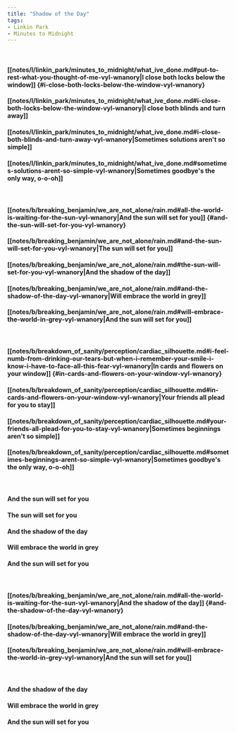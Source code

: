 ```yaml
---
title: "Shadow of the Day"
tags:
- Linkin Park
- Minutes to Midnight
---
```

&nbsp;
#### [[notes/l/linkin_park/minutes_to_midnight/what_ive_done.md#put-to-rest-what-you-thought-of-me-vyl-wnanory|I close both locks below the window]] {#i-close-both-locks-below-the-window-vyl-wnanory}
#### [[notes/l/linkin_park/minutes_to_midnight/what_ive_done.md#i-close-both-locks-below-the-window-vyl-wnanory|I close both blinds and turn away]]
#### [[notes/l/linkin_park/minutes_to_midnight/what_ive_done.md#i-close-both-blinds-and-turn-away-vyl-wnanory|Sometimes solutions aren't so simple]]
#### [[notes/l/linkin_park/minutes_to_midnight/what_ive_done.md#sometimes-solutions-arent-so-simple-vyl-wnanory|Sometimes goodbye's the only way, o-o-oh]]
&nbsp;
#### [[notes/b/breaking_benjamin/we_are_not_alone/rain.md#all-the-world-is-waiting-for-the-sun-vyl-wnanory|And the sun will set for you]] {#and-the-sun-will-set-for-you-vyl-wnanory}
#### [[notes/b/breaking_benjamin/we_are_not_alone/rain.md#and-the-sun-will-set-for-you-vyl-wnanory|The sun will set for you]]
#### [[notes/b/breaking_benjamin/we_are_not_alone/rain.md#the-sun-will-set-for-you-vyl-wnanory|And the shadow of the day]]
#### [[notes/b/breaking_benjamin/we_are_not_alone/rain.md#and-the-shadow-of-the-day-vyl-wnanory|Will embrace the world in grey]]
#### [[notes/b/breaking_benjamin/we_are_not_alone/rain.md#will-embrace-the-world-in-grey-vyl-wnanory|And the sun will set for you]]
&nbsp;
#### [[notes/b/breakdown_of_sanity/perception/cardiac_silhouette.md#i-feel-numb-from-drinking-our-tears-but-when-i-remember-your-smile-i-know-i-have-to-face-all-this-fear-vyl-wnanory|In cards and flowers on your window]] {#in-cards-and-flowers-on-your-window-vyl-wnanory}
#### [[notes/b/breakdown_of_sanity/perception/cardiac_silhouette.md#in-cards-and-flowers-on-your-window-vyl-wnanory|Your friends all plead for you to stay]]
#### [[notes/b/breakdown_of_sanity/perception/cardiac_silhouette.md#your-friends-all-plead-for-you-to-stay-vyl-wnanory|Sometimes beginnings aren't so simple]]
#### [[notes/b/breakdown_of_sanity/perception/cardiac_silhouette.md#sometimes-beginnings-arent-so-simple-vyl-wnanory|Sometimes goodbye's the only way, o-o-oh]]
&nbsp;
#### And the sun will set for you
#### The sun will set for you
#### And the shadow of the day
#### Will embrace the world in grey
#### And the sun will set for you
&nbsp;
#### [[notes/b/breaking_benjamin/we_are_not_alone/rain.md#all-the-world-is-waiting-for-the-sun-vyl-wnanory|And the shadow of the day]] {#and-the-shadow-of-the-day-vyl-wnanory}
#### [[notes/b/breaking_benjamin/we_are_not_alone/rain.md#and-the-shadow-of-the-day-vyl-wnanory|Will embrace the world in grey]]
#### [[notes/b/breaking_benjamin/we_are_not_alone/rain.md#will-embrace-the-world-in-grey-vyl-wnanory|And the sun will set for you]]
&nbsp;
#### And the shadow of the day
#### Will embrace the world in grey
#### And the sun will set for you
